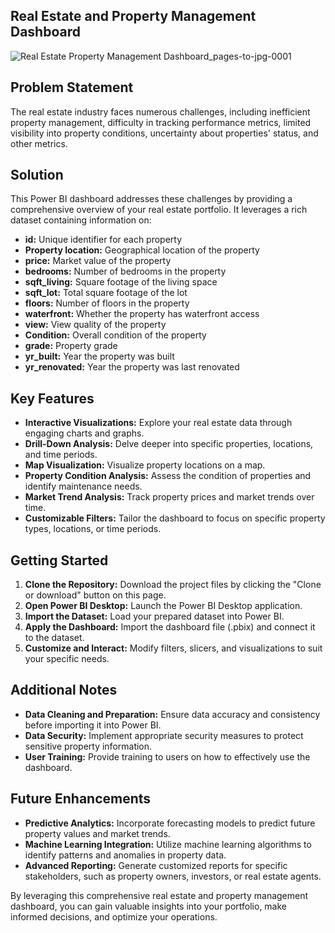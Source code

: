 ## **Real Estate and Property Management Dashboard**

![Real Estate Property Management Dashboard_pages-to-jpg-0001](https://github.com/user-attachments/assets/b941511f-f546-4dd0-8bfd-a51b863494dd)

## **Problem Statement**

The real estate industry faces numerous challenges, including inefficient property management, difficulty in tracking performance metrics, limited visibility into property conditions, uncertainty about properties' status, and other metrics.

## **Solution**

This Power BI dashboard addresses these challenges by providing a comprehensive overview of your real estate portfolio. It leverages a rich dataset containing information on:

* **id:** Unique identifier for each property
* **Property location:** Geographical location of the property
* **price:** Market value of the property
* **bedrooms:** Number of bedrooms in the property
* **sqft_living:** Square footage of the living space
* **sqft_lot:** Total square footage of the lot
* **floors:** Number of floors in the property
* **waterfront:** Whether the property has waterfront access
* **view:** View quality of the property
* **Condition:** Overall condition of the property
* **grade:** Property grade
* **yr_built:** Year the property was built
* **yr_renovated:** Year the property was last renovated

## **Key Features**

* **Interactive Visualizations:** Explore your real estate data through engaging charts and graphs.
* **Drill-Down Analysis:** Delve deeper into specific properties, locations, and time periods.
* **Map Visualization:** Visualize property locations on a map.
* **Property Condition Analysis:** Assess the condition of properties and identify maintenance needs.
* **Market Trend Analysis:** Track property prices and market trends over time.
* **Customizable Filters:** Tailor the dashboard to focus on specific property types, locations, or time periods.

## **Getting Started**

1. **Clone the Repository:** Download the project files by clicking the "Clone or download" button on this page.
2. **Open Power BI Desktop:** Launch the Power BI Desktop application.
3. **Import the Dataset:** Load your prepared dataset into Power BI.
4. **Apply the Dashboard:** Import the dashboard file (.pbix) and connect it to the dataset.
5. **Customize and Interact:** Modify filters, slicers, and visualizations to suit your specific needs.

## **Additional Notes**

* **Data Cleaning and Preparation:** Ensure data accuracy and consistency before importing it into Power BI.
* **Data Security:** Implement appropriate security measures to protect sensitive property information.
* **User Training:** Provide training to users on how to effectively use the dashboard.

## **Future Enhancements**

* **Predictive Analytics:** Incorporate forecasting models to predict future property values and market trends.
* **Machine Learning Integration:** Utilize machine learning algorithms to identify patterns and anomalies in property data.
* **Advanced Reporting:** Generate customized reports for specific stakeholders, such as property owners, investors, or real estate agents.

By leveraging this comprehensive real estate and property management dashboard, you can gain valuable insights into your portfolio, make informed decisions, and optimize your operations.
